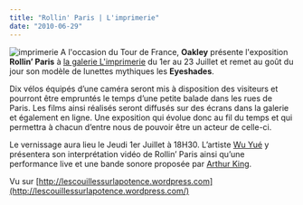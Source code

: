 ```yaml
---
title: "Rollin' Paris | L'imprimerie"
date: "2010-06-29"
---
```


![](/uploads/imprimerie.jpg "imprimerie") A l'occasion du Tour de France, **Oakley** présente l'exposition **Rollin’ Paris** à [la galerie L'imprimerie](http://www.galleryimprimerie.com/) du 1er au 23 Juillet et remet au goût du jour son modèle de lunettes mythiques les **Eyeshades**.

Dix vélos équipés d’une caméra seront mis à disposition des visiteurs et pourront être empruntés le temps d’une petite balade dans les rues de Paris. Les films ainsi réalisés seront diffusés sur des écrans dans la galerie et également en ligne. Une exposition qui évolue donc au fil du temps et qui permettra à chacun d’entre nous de pouvoir être un acteur de celle-ci.

Le vernissage aura lieu le Jeudi 1er Juillet à 18H30. L’artiste [Wu Yué](http://www.5lunes.net/) y présentera son interprétation vidéo de Rollin’ Paris ainsi qu’une performance live et une bande sonore proposée par [Arthur King](http://www.myspace.com/arthurking1).

Vu sur [http://lescouillessurlapotence.wordpress.com](http://lescouillessurlapotence.wordpress.com/)
